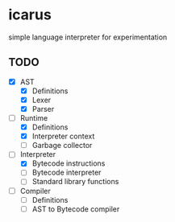 # icarus
simple language interpreter for experimentation

## TODO

- [x] AST
  - [x] Definitions
  - [x] Lexer
  - [x] Parser

- [ ] Runtime
  - [x] Definitions
  - [x] Interpreter context
  - [ ] Garbage collector

- [ ] Interpreter
  - [x] Bytecode instructions
  - [ ] Bytecode interpreter
  - [ ] Standard library functions

- [ ] Compiler
  - [ ] Definitions
  - [ ] AST to Bytecode compiler
